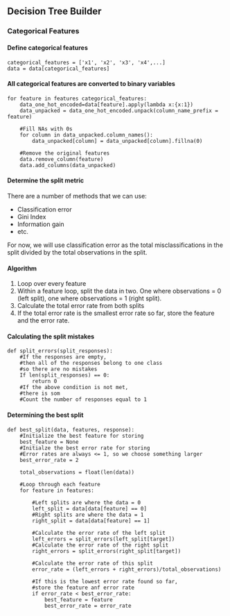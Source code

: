 ## Decision Tree Builder

### Categorical Features

#### Define categorical features

	categorical_features = ['x1', 'x2', 'x3', 'x4',...]
	data = data[categorical_features]  

#### All categorical features are converted to binary variables
    for feature in features categorical_features:
	    data_one_hot_encoded=data[feature].apply(lambda x:{x:1})
	    data_unpacked = data_one_hot_encoded.unpack(column_name_prefix = feature)
	
		#Fill NAs with 0s
		for column in data_unpacked.column_names():
			data_unpacked[column] = data_unpacked[column].fillna(0)
	
		#Remove the original features
		data.remove_column(feature)
		data.add_columns(data_unpacked)
	
#### Determine the split metric
There are a number of methods that we can use:

 - Classification error
 - Gini Index
 - Information gain
 - etc.

For now, we will use classification error as the total misclassifications in the split divided by the total observations in the split.

#### Algorithm
1. Loop over every feature
2. Within a feature loop, split the data in two. One where observations = 0 (left split), one where observations = 1 (right split).
3.  Calculate the total error rate from both splits
4.  If the total error rate is the smallest error rate so far, store the feature and the error rate.

#### Calculating the split mistakes

    def split_errors(split_responses):
	    #If the responses are empty,
	    #then all of the responses belong to one class
	    #so there are no mistakes
	    If len(split_responses) == 0:
		    return 0
		#If the above condition is not met,
		#there is som
		#Count the number of responses equal to 1
	    

#### Determining the best split

    def best_split(data, features, response):
	    #Initialize the best feature for storing
	    best_feature = None
	    #Initialze the best error rate for storing
	    #Error rates are always <= 1, so we choose something larger
	    best_error_rate = 2

		total_observations = float(len(data))
		
		#Loop through each feature
		for feature in features:
		
			#Left splits are where the data = 0
			left_split = data[data[feature] == 0]
			#Right splits are where the data = 1
			right_split = data[data[feature] == 1]
			
			#Calculate the error rate of the left split
			left_errors = split_errors(left_split[target])
			#Calculate the error rate of the right split
			right_errors = split_errors(right_split[target])
			
			#Calculate the error rate of this split
			error_rate = (left_errors + right_errors)/total_observations)
			
			#If this is the lowest error rate found so far,
			#store the feature anf error rate
			if error_rate < best_error_rate:
				best_feature = feature
				best_error_rate = error_rate
			



    


<!--stackedit_data:
eyJoaXN0b3J5IjpbLTEwNjQ4NjQwODNdfQ==
-->